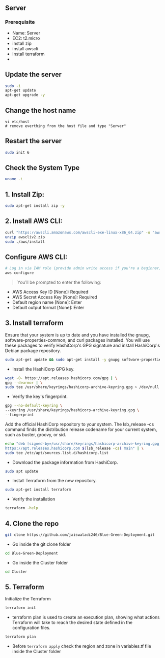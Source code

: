 ## Server

### Prerequisite
- Name: Server
- EC2: t2.micro
- install zip
- install awscli
- install terraform
- 

## Update the server 
```bash
sudo -i
apt-get update
apt-get upgrade -y
```

## Change the host name
```
vi etc/host
# remove everthing from the host file and type "Server"
```

## Restart the server
```bash
sudo init 6
```

## Check the System Type
```bash
uname -i
```

## 1. Install Zip:
```bash
sudo apt-get install zip -y
```

## 2. Install AWS CLI:
```bash
curl "https://awscli.amazonaws.com/awscli-exe-linux-x86_64.zip" -o "awscliv2.zip"
unzip awscliv2.zip
sudo ./aws/install
```

## Configure AWS CLI:
```bash
# Log in via IAM role (provide admin write access if you're a beginner)
aws configure
```
> You'll be prompted to enter the following:
- AWS Access Key ID [None]: Required
- AWS Secret Access Key [None]: Required
- Default region name [None]: Enter
- Default output format [None]: Enter

## 3. Install terraform
Ensure that your system is up to date and you have installed the gnupg, software-properties-common, and curl packages installed. You will use these packages to verify HashiCorp's GPG signature and install HashiCorp's Debian package repository.
```bash
sudo apt-get update && sudo apt-get install -y gnupg software-properties-common
```
- Install the HashiCorp GPG key.
```bash
wget -O- https://apt.releases.hashicorp.com/gpg | \
gpg --dearmor | \
sudo tee /usr/share/keyrings/hashicorp-archive-keyring.gpg > /dev/null
```
- Verify the key's fingerprint.
```bash
gpg --no-default-keyring \
--keyring /usr/share/keyrings/hashicorp-archive-keyring.gpg \
--fingerprint
```
Add the official HashiCorp repository to your system. The lsb_release -cs command finds the distribution release codename for your current system, such as buster, groovy, or sid.
```bash
echo "deb [signed-by=/usr/share/keyrings/hashicorp-archive-keyring.gpg] \
https://apt.releases.hashicorp.com $(lsb_release -cs) main" | \
sudo tee /etc/apt/sources.list.d/hashicorp.list
```
- Download the package information from HashiCorp.
```bash
sudo apt update
```
- Install Terraform from the new repository.
```bash
sudo apt-get install terraform
```
- Verify the installation
```bash
terraform -help
```
## 4. Clone the repo
```bash
git clone https://github.com/jaiswaladi246/Blue-Green-Deployment.git
```
- Go inside the git clone folder
```bash
cd Blue-Green-Deployment
```

- Go inside the Cluster folder
```bash
cd Cluster
```
## 5. Terraform
Initialize the Terraform
```bash
terraform init
```
- terraform plan is used to create an execution plan, showing what actions Terraform will take to reach the desired state defined in the configuration files.
```bash
terraform plan
```
- Before `terraform apply` check the region and zone in variables.tf file inside the Cluster folder
```bash

```
## 
```bash

```
## 
```bash

```
## 
```bash

```
## 
```bash

```
## 
```bash

```
## 
```bash

```
## 
```bash

```
## 
```bash

```
## 
```bash

```

